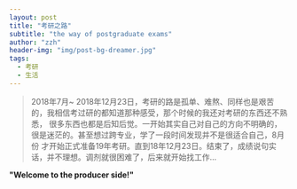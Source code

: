 ```yaml
---
layout: post
title: "考研之路"
subtitle: "the way of postgraduate exams"
author: "zzh"
header-img: "img/post-bg-dreamer.jpg"
tags:
  - 考研
  - 生活
---
```


> 2018年7月~ 2018年12月23日，考研的路是孤单、难熬、同样也是艰苦的，我相信考过研的都知道那种感受，那个时候的我还对考研的东西还不熟悉，
很多东西也都是后知后觉。一开始其实自己对自己的方向不明确的，很是迷茫的。甚至想过跨专业，学了一段时间发现并不是很适合自己，8月份
才开始正式准备19年考研。直到18年12月23日。结束了，成绩说句实话，并不理想。调剂就很困难了，后来就开始找工作...

**"Welcome to the producer side!"**
